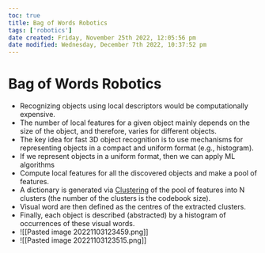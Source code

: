 ```yaml
---
toc: true
title: Bag of Words Robotics
tags: ['robotics']
date created: Friday, November 25th 2022, 12:05:56 pm
date modified: Wednesday, December 7th 2022, 10:37:52 pm
---
```



# Bag of Words Robotics
- Recognizing objects using local descriptors would be computationally expensive.
- The number of local features for a given object mainly depends on the size of the object, and therefore, varies for different objects.
- The key idea for fast 3D object recognition is to use mechanisms for representing objects in a compact and uniform format (e.g., histogram).
- If we represent objects in a uniform format, then we can apply ML algorithms
- Compute local features for all the discovered objects and make a pool of features.
- A dictionary is generated via [Clustering](Clustering.md) of the pool of features into N clusters (the number of the clusters is the codebook size).
- Visual word are then defined as the centres of the extracted clusters.
- Finally, each object is described (abstracted) by a histogram of occurrences of these visual words.
- ![[Pasted image 20221103123459.png]]
- ![[Pasted image 20221103123515.png]]



